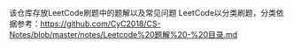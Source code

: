 该仓库存放LeetCode刷题中的题解以及常见问题
LeetCode以分类刷题，分类依据参考：https://github.com/CyC2018/CS-Notes/blob/master/notes/Leetcode%20题解%20-%20目录.md
